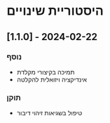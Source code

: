 # היסטוריית שינויים

## [1.1.0] - 2024-02-22
### נוסף
- תמיכה בקיצורי מקלדת
- אינדיקציה ויזואלית להקלטה

### תוקן
- טיפול בשגיאות זיהוי דיבור 